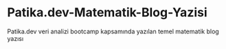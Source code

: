 # Patika.dev-Matematik-Blog-Yazisi
Patika.dev veri analizi bootcamp kapsamında yazılan temel matematik blog yazısı
